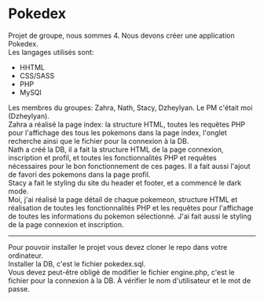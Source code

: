 # Pokedex

Projet de groupe, nous sommes 4. Nous devons créer une application Pokedex.   
Les langages utilisés sont: 
- HHTML
- CSS/SASS
- PHP
- MySQl

Les membres du groupes: Zahra, Nath, Stacy, Dzheylyan. Le PM c'était moi (Dzheylyan).  
Zahra a réalisé la page index: la structure HTML, toutes les requêtes PHP pour l'affichage des tous les pokemons dans la page index, l'onglet recherche ainsi que le fichier pour la connexion à la DB.  
Nath a créé la DB, il a fait la structure HTML de la page connexion, inscription et profil, et toutes les fonctionnalités PHP et requêtes nécessaires pour le bon fonctionnement de ces pages. Il a fait aussi l'ajout de favori des pokemons dans la page profil.  
Stacy a fait le styling du site du header et footer, et a commencé le dark mode.  
Moi, j'ai réalisé la page détail de chaque pokemeon, structure HTML et réalisation de toutes les fonctionnalités PHP et les requêtes pour l'affichage de toutes les informations du pokemon sélectionné. J'ai fait aussi le styling de la page connexion et inscription.  
___________________________________________________________________________________________________

Pour pouvoir installer le projet vous devez cloner le repo dans votre ordinateur.   
Installer la DB, c'est le fichier pokedex.sql.  
Vous devez peut-être obligé de modifier le fichier engine.php, c'est le fichier pour la connexion à la DB. À vérifier le nom d'utilisateur et le mot de passe.
